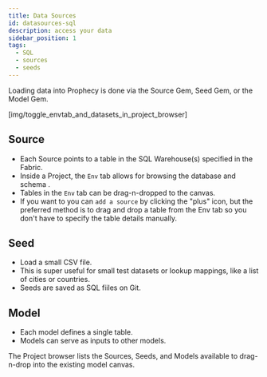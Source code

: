 ```yaml
---
title: Data Sources
id: datasources-sql
description: access your data
sidebar_position: 1
tags:
  - SQL
  - sources
  - seeds
---
```


Loading data into Prophecy is done via the Source Gem, Seed Gem, or the Model Gem.

[img/toggle_envtab_and_datasets_in_project_browser]

## Source

- Each Source points to a table in the SQL Warehouse(s) specified in the Fabric.
- Inside a Project, the `Env` tab allows for browsing the database and schema .
- Tables in the `Env` tab can be drag-n-dropped to the canvas.
- If you want to you can `add a source` by clicking the "plus" icon, but the preferred method is to drag and drop a table from the Env tab so you don't have to specify the table details manually.

## Seed

- Load a small CSV file.
- This is super useful for small test datasets or lookup mappings, like a list of cities or countries.
- Seeds are saved as SQL fiiles on Git.

## Model

- Each model defines a single table.
- Models can serve as inputs to other models.

The Project browser lists the Sources, Seeds, and Models available to drag-n-drop into the existing model canvas.
